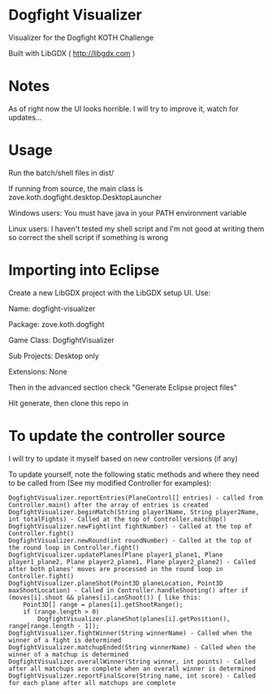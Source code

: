 # Dogfight Visualizer #
Visualizer for the Dogfight KOTH Challenge

Built with LibGDX ( http://libgdx.com )

# Notes #
As of right now the UI looks horrible. I will try to improve it, watch for updates...

# Usage #
Run the batch/shell files in dist/

If running from source, the main class is zove.koth.dogfight.desktop.DesktopLauncher

Windows users: You must have java in your PATH environment variable

Linux users: I haven't tested my shell script and I'm not good at writing them so correct the shell script if something is wrong

# Importing into Eclipse #
Create a new LibGDX project with the LibGDX setup UI. Use:

Name: dogfight-visualizer

Package: zove.koth.dogfight

Game Class: DogfightVisualizer

Sub Projects: Desktop only

Extensions: None

Then in the advanced section check "Generate Eclipse project files"

Hit generate, then clone this repo in

# To update the controller source #
I will try to update it myself based on new controller versions (if any)

To update yourself, note the following static methods and where they need to be called from (See my modified Controller for examples):

```
DogfightVisualizer.reportEntries(PlaneControl[] entries) - called from Controller.main() after the array of entries is created 
DogfightVisualizer.beginMatch(String player1Name, String player2Name, int totalFights) - Called at the top of Controller.matchUp() 
DogfightVisualizer.newFight(int fightNumber) - Called at the top of Controller.fight() 
DogfightVisualizer.newRound(int roundNumber) - Called at the top of the round loop in Controller.fight() 
DogfightVisualizer.updatePlanes(Plane player1_plane1, Plane player1_plane2, Plane player2_plane1, Plane player2_plane2) - Called after both planes' moves are processed in the round loop in Controller.fight() 
DogfightVisualizer.planeShot(Point3D planeLocation, Point3D maxShootLocation) - Called in Controller.handleShooting() after if (moves[i].shoot && planes[i].canShoot()) { like this: 
	Point3D[] range = planes[i].getShootRange(); 
	if (range.length > 0) 
		DogfightVisualizer.planeShot(planes[i].getPosition(), range[range.length - 1]); 
DogfightVisualizer.fightWinner(String winnerName) - Called when the winner of a fight is determined 
DogfightVisualizer.matchupEnded(String winnerName) - Called when the winner of a matchup is determined 
DogfightVisualizer.overallWinner(String winner, int points) - Called after all matchups are complete when an overall winner is determined 
DogfightVisualizer.reportFinalScore(String name, int score) - Called for each plane after all matchups are complete 
```